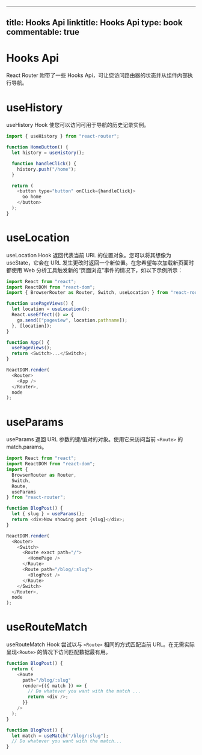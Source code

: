 
---
title: Hooks Api
linktitle: Hooks Api
type: book
commentable: true
---

# Hooks Api

React Router 附带了一些 Hooks Api，可让您访问路由器的状态并从组件内部执行导航。

# useHistory

useHistory Hook 使您可以访问可用于导航的历史记录实例。

```js
import { useHistory } from "react-router";

function HomeButton() {
  let history = useHistory();

  function handleClick() {
    history.push("/home");
  }

  return (
    <button type="button" onClick={handleClick}>
      Go home
    </button>
  );
}
```

# useLocation

useLocation Hook 返回代表当前 URL 的位置对象。您可以将其想像为 useState，它会在 URL 发生更改时返回一个新位置。在您希望每次加载新页面时都使用 Web 分析工具触发新的“页面浏览”事件的情况下，如以下示例所示：

```js
import React from "react";
import ReactDOM from "react-dom";
import { BrowserRouter as Router, Switch, useLocation } from "react-router";

function usePageViews() {
  let location = useLocation();
  React.useEffect(() => {
    ga.send(["pageview", location.pathname]);
  }, [location]);
}

function App() {
  usePageViews();
  return <Switch>...</Switch>;
}

ReactDOM.render(
  <Router>
    <App />
  </Router>,
  node
);
```

# useParams

useParams 返回 URL 参数的键/值对的对象。使用它来访问当前 `<Route>` 的 match.params。

```js
import React from "react";
import ReactDOM from "react-dom";
import {
  BrowserRouter as Router,
  Switch,
  Route,
  useParams
} from "react-router";

function BlogPost() {
  let { slug } = useParams();
  return <div>Now showing post {slug}</div>;
}

ReactDOM.render(
  <Router>
    <Switch>
      <Route exact path="/">
        <HomePage />
      </Route>
      <Route path="/blog/:slug">
        <BlogPost />
      </Route>
    </Switch>
  </Router>,
  node
);
```

# useRouteMatch

useRouteMatch Hook 尝试以与 `<Route>` 相同的方式匹配当前 URL。在无需实际呈现`<Route>` 的情况下访问匹配数据最有用。

```js
function BlogPost() {
  return (
    <Route
      path="/blog/:slug"
      render={({ match }) => {
        // Do whatever you want with the match ...
        return <div />;
      }}
    />
  );
}

function BlogPost() {
  let match = useMatch("/blog/:slug");
  // Do whatever you want with the match...
}
```

    
